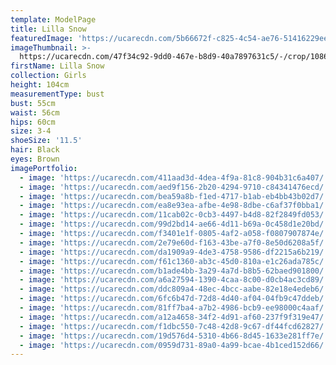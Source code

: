 ```yaml
---
template: ModelPage
title: Lilla Snow
featuredImage: 'https://ucarecdn.com/5b66672f-c825-4c54-ae76-51416229ee46/'
imageThumbnail: >-
  https://ucarecdn.com/47f34c92-9dd0-467e-b8d9-40a7897631c5/-/crop/1086x1186/282,129/-/preview/
firstName: Lilla Snow
collection: Girls
height: 104cm
measurementType: bust
bust: 55cm
waist: 56cm
hips: 60cm
size: 3-4
shoeSize: '11.5'
hair: Black
eyes: Brown
imagePortfolio:
  - image: 'https://ucarecdn.com/411aad3d-4dea-4f9a-81c8-904b31c6a407/'
  - image: 'https://ucarecdn.com/aed9f156-2b20-4294-9710-c84341476ecd/'
  - image: 'https://ucarecdn.com/bea59a8b-f1ed-4717-b1ab-eb4bb43b02d7/'
  - image: 'https://ucarecdn.com/ea8e93ea-afbe-4e98-8dbe-c6af37f0bba1/'
  - image: 'https://ucarecdn.com/11cab02c-0cb3-4497-b4d8-82f2849fd053/'
  - image: 'https://ucarecdn.com/99d2bd14-ae66-4d11-b69a-0c458d1e20bd/'
  - image: 'https://ucarecdn.com/f3401e1f-0805-4af2-a058-f0807907874e/'
  - image: 'https://ucarecdn.com/2e79e60d-f163-43be-a7f0-8e50d6208a5f/'
  - image: 'https://ucarecdn.com/da1909a9-4de3-4758-9586-df2215a6b219/'
  - image: 'https://ucarecdn.com/f61c1360-ab3c-45d0-810a-e1c26ada785c/'
  - image: 'https://ucarecdn.com/b1ade4bb-3a29-4a7d-b8b5-62baed901800/'
  - image: 'https://ucarecdn.com/a6a27594-1390-4caa-8c00-d0cb4ac3cd89/'
  - image: 'https://ucarecdn.com/ddc809a4-48ec-4bcc-aabe-82e18e4edeb6/'
  - image: 'https://ucarecdn.com/6fc6b47d-72d8-4d40-af04-04fb9c47ddeb/'
  - image: 'https://ucarecdn.com/81ff7ba4-a7b2-4986-bcb9-ee98000c4aaf/'
  - image: 'https://ucarecdn.com/a12a4658-34f2-4d91-af60-237f9f319e47/'
  - image: 'https://ucarecdn.com/f1dbc550-7c48-42d8-9c67-df44fcd62827/'
  - image: 'https://ucarecdn.com/19d576d4-5310-4b66-8d45-1633e281ff7e/'
  - image: 'https://ucarecdn.com/0959d731-89a0-4a99-bcae-4b1ced152d66/'
---
```


